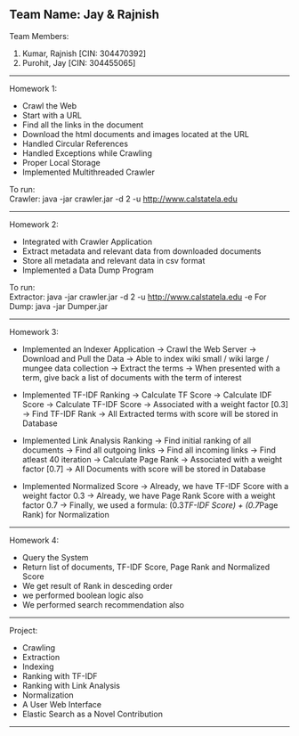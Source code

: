Team Name: Jay & Rajnish                                                                                                                 
------------------------------------------------------------------------------------

Team Members:                                                                                                                           
1. Kumar, Rajnish [CIN: 304470392]                                                                                                                                                                                                               
2. Purohit, Jay [CIN: 304455065]

------------------------------------------------------------------------------------
Homework 1: <A Crawler Application>
* Crawl the Web
* Start with a URL
* Find all the links in the document
* Download the html documents and images located at the URL
* Handled Circular References
* Handled Exceptions while Crawling
* Proper Local Storage
* Implemented Multithreaded Crawler

To run:                                                                                                                                 
Crawler: java -jar crawler.jar -d 2 -u http://www.calstatela.edu

------------------------------------------------------------------------------------
Homework 2: <An Extractor Applpication>
* Integrated with Crawler Application
* Extract metadata and relevant data from downloaded documents
* Store all metadata and relevant data in csv format <No database used in this hw>
* Implemented a Data Dump Program

To run:                                                                                                                                 
Extractor: java -jar crawler.jar -d 2 -u http://www.calstatela.edu -e
For Dump: java -jar Dumper.jar

------------------------------------------------------------------------------------

Homework 3: <Indexing and Ranking Application>                                                                                                                                                                                                                  
* Implemented an Indexer Application                                                                                                       -> Crawl the Web Server                                                                                                                  -> Download and Pull the Data                                                                                                            -> Able to index wiki small / wiki large / mungee data collection                                                                        -> Extract the terms                                                                                                                     -> When presented with a term, give back a list of documents with the term of interest                                                    
* Implemented TF-IDF Ranking 
-> Calculate TF Score
-> Calculate IDF Score
-> Calculate TF-IDF Score
-> Associated with a weight factor [0.3]
-> Find TF-IDF Rank
-> All Extracted terms with score will be stored in Database

* Implemented Link Analysis Ranking
-> Find initial ranking of all documents
-> Find all outgoing links
-> Find all incoming links
-> Find atleast 40 iteration 
-> Calculate Page Rank
-> Associated with a weight factor [0.7]
-> All Documents with score will be stored in Database

* Implemented Normalized Score
-> Already, we have TF-IDF Score with a weight factor 0.3
-> Already, we have Page Rank Score with a weight factor 0.7
-> Finally, we used a formula: (0.3*TF-IDF Score) + (0.7*Page Rank) for Normalization

------------------------------------------------------------------------------------
Homework 4: <A Simple User Web Interface>
* Query the System
* Return list of documents, TF-IDF Score, Page Rank and Normalized Score
* We get result of Rank in desceding order
* we performed boolean logic also
* We performed search recommendation also

------------------------------------------------------------------------------------
Project: <A Complete Search Engine>
* Crawling
* Extraction
* Indexing
* Ranking with TF-IDF
* Ranking with Link Analysis
* Normalization
* A User Web Interface
* Elastic Search as a Novel Contribution     

------------------------------------------------------------------------------------
